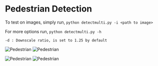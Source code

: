# Pedestrian Detection

To test on images, simply run,
``` python detectmulti.py -i <path to image> ```

For more options run,
``` python detectmulti.py -h ```

```-d : Downscale ratio, is set to 1.25 by default```


![Pedestrian](.readme_images/before_nms1.jpg?raw=true "Sample Results")
![Pedestrian](.readme_images/after_nms1.jpg?raw=true "Sample Results")

![Pedestrian](.readme_images/before_nms2.jpg?raw=true "Sample Results")
![Pedestrian](.readme_images/after_nms2.jpg?raw=true "Sample Results")
